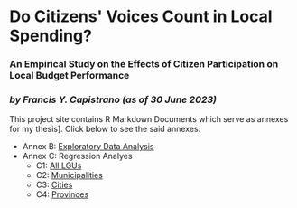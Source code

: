 #  Do Citizens' Voices Count in Local Spending?
### An Empirical Study on the Effects of Citizen Participation on Local Budget Performance 
### *by Francis Y. Capistrano (as of 30 June 2023)*


This project site contains R Markdown Documents which serve as annexes for my thesis]. Click below to see the said annexes:

- Annex B: [Exploratory Data Analysis](https://kapicapistrano.github.io/MDE_Thesis/Capistrano-Thesis-Annex-B-EDA.html)
- Annex C: Regression Analyes
  - C1: [All LGUs](https://kapicapistrano.github.io/MDE_Thesis/Capistrano-Thesis-Annex-C1-All-LGUs.html)
  - C2: [Municipalities](https://kapicapistrano.github.io/MDE_Thesis/Capistrano-Thesis-Annex-C2-Municipalities.html)
  - C3: [Cities](https://kapicapistrano.github.io/MDE_Thesis/Capistrano-Thesis-Annex-C3_Cities.html)
  - C4: [Provinces](https://kapicapistrano.github.io/MDE_Thesis/Capistrano-Thesis-Annex-C4-Provinces.html)
